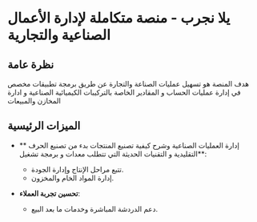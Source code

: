 # يلا نجرب - منصة متكاملة لإدارة الأعمال الصناعية والتجارية

## نظرة عامة
هدف المنصة هو تسهيل عمليات الصناعة والتجارة عن طريق برمجة تطبيقات مخصص في إدارة عمليات الحساب و المقادير الخاصة بالتركيبات الكيميائية الصناعية و ادارة المخازن والمبيعات

## الميزات الرئيسية
- ** إدارة العمليات الصناعية وشرح كيفية تصنيع المنتجات بدء من تصنيع الحرف التقليدية و التقنيات الحديثة التي تتطلب معدات و برمجة تشغيل**: 
  - تتبع مراحل الإنتاج وإدارة الجودة.
  - إدارة المواد الخام والمخزون.

- **تحسين تجربة العملاء**:
  - دعم الدردشة المباشرة وخدمات ما بعد البيع.
